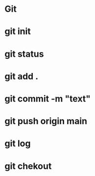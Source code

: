 # Git
# git init
# git status
# git add .
# git commit -m "text"
# git push origin main
# git log
# git chekout